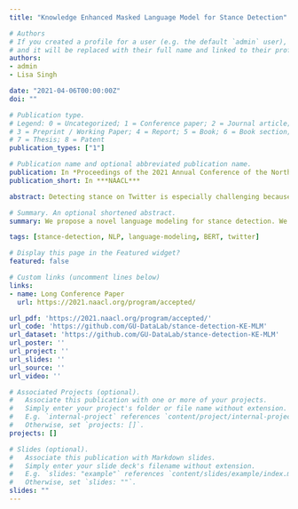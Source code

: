 ```yaml
---
title: "Knowledge Enhanced Masked Language Model for Stance Detection"

# Authors
# If you created a profile for a user (e.g. the default `admin` user), write the username (folder name) here 
# and it will be replaced with their full name and linked to their profile.
authors:
- admin
- Lisa Singh

date: "2021-04-06T00:00:00Z"
doi: ""

# Publication type.
# Legend: 0 = Uncategorized; 1 = Conference paper; 2 = Journal article;
# 3 = Preprint / Working Paper; 4 = Report; 5 = Book; 6 = Book section;
# 7 = Thesis; 8 = Patent
publication_types: ["1"]

# Publication name and optional abbreviated publication name.
publication: In *Proceedings of the 2021 Annual Conference of the North American Chapter of the Association for Computational Linguistics (NAACL)*
publication_short: In ***NAACL***

abstract: Detecting stance on Twitter is especially challenging because of the short length of each tweet, the continuous coinage of new terminology and hashtags, and the deviation of sentence structure from standard prose. Fine-tuned language models using large-scale in-domain data have been shown to be the new state-of-the-art for many NLP tasks, including stance detection. In this paper, we propose a novel BERT-based fine-tuning method that enhances the masked language model for stance detection. Instead of random token masking, we propose using a weighted log-odds-ratio to identify words with high stance distinguishability and then model an attention mechanism that focuses on these words. We show that our proposed approach outperforms the state of the art for stance detection on Twitter data about the 2020 US Presidential election.

# Summary. An optional shortened abstract.
summary: We propose a novel language modeling for stance detection. We release both data and pre-trained models.

tags: [stance-detection, NLP, language-modeling, BERT, twitter]

# Display this page in the Featured widget?
featured: false

# Custom links (uncomment lines below)
links:
- name: Long Conference Paper
  url: https://2021.naacl.org/program/accepted/

url_pdf: 'https://2021.naacl.org/program/accepted/'
url_code: 'https://github.com/GU-DataLab/stance-detection-KE-MLM'
url_dataset: 'https://github.com/GU-DataLab/stance-detection-KE-MLM'
url_poster: ''
url_project: ''
url_slides: ''
url_source: ''
url_video: ''

# Associated Projects (optional).
#   Associate this publication with one or more of your projects.
#   Simply enter your project's folder or file name without extension.
#   E.g. `internal-project` references `content/project/internal-project/index.md`.
#   Otherwise, set `projects: []`.
projects: []

# Slides (optional).
#   Associate this publication with Markdown slides.
#   Simply enter your slide deck's filename without extension.
#   E.g. `slides: "example"` references `content/slides/example/index.md`.
#   Otherwise, set `slides: ""`.
slides: ""
---
```

